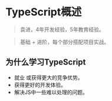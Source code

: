# TypeScript概述

> 袁进，4年开发经验，5年教育经验。

> 基础 + 进阶，每个部分搭配项目实战。



## 为什么学习TypeScript

- 就业 或获得更大的竞争优势。
- 获得更好的开发体验。
- 解决JS中一些难以处理的问题。